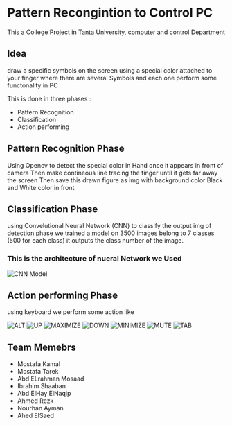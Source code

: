# Pattern Recongintion to Control PC 

This a College Project in Tanta University, computer and control Department 

## Idea 
draw a specific symbols on the screen using a special color attached to your finger 
where there are several Symbols and each one perform some functonality in PC

This is done in three phases :
* Pattern Recognition
* Classification 
* Action performing 

## Pattern Recognition Phase 

Using Opencv to detect the special color in Hand once it appears in front of camera 
Then make contineous line tracing the finger until it gets far away the screen 
Then save this drawn figure as img with background color Black and White color in front 

## Classification Phase 

using Convelutional Neural Network (CNN) to classify the output img of detection phase 
we trained a model on 3500 images belong to 7 classes (500 for each class)
it outputs the class number of the image.
### This is the architecture of nueral Network we Used
![CNN Model](https://github.com/dar4kamal/Pattern-Recognition-to-Control-Pc/blob/master/CNN-example-block-diagram.jpg?raw=true)

## Action performing Phase 

using keyboard we perform some action like 

![ALT](https://github.com/dar4kamal/Pattern-Recognition-to-Control-Pc/blob/master/action/alt-Symbol.PNG?raw=true)
![UP](https://github.com/dar4kamal/Pattern-Recognition-to-Control-Pc/blob/master/action/up-Symbol.PNG?raw=true)
![MAXIMIZE](https://github.com/dar4kamal/Pattern-Recognition-to-Control-Pc/blob/master/action/maxi-Symbol.PNG?raw=true)
![DOWN](https://github.com/dar4kamal/Pattern-Recognition-to-Control-Pc/blob/master/action/down-Symbol.PNG?raw=true)
![MINIMIZE](https://github.com/dar4kamal/Pattern-Recognition-to-Control-Pc/blob/master/action/mini-Symbol.PNG?raw=true)
![MUTE](https://github.com/dar4kamal/Pattern-Recognition-to-Control-Pc/blob/master/action/mute-Symbol.PNG?raw=true)
![TAB](https://github.com/dar4kamal/Pattern-Recognition-to-Control-Pc/blob/master/action/tab-Symbol.PNG?raw=true)

## Team Memebrs

* Mostafa Kamal
* Mostafa Tarek 
* Abd ELrahman Mosaad
* Ibrahim Shaaban
* Abd ElHay ElNaqip
* Ahmed Rezk
* Nourhan Ayman 
* Ahed ElSaed

